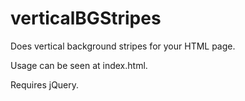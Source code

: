 verticalBGStripes
=================

Does vertical background stripes for your HTML page.

Usage can be seen at index.html.

Requires jQuery.